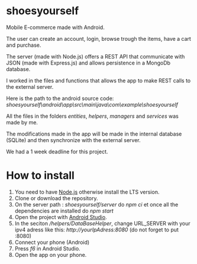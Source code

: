 # shoesyourself
Mobile E-commerce made with Android.


The user can create an account, login, browse trough the items, have a cart and purchase.




The server (made with Node.js) offers a REST API that communicate with JSON (made with Express.js) and allows persistence in a MongoDb database. 


I worked in the files and functions that allows the app to make REST calls to the external server.




Here is the path to the android source code:  
_shoesyourself\android\app\src\main\java\com\example\shoesyourself_


All the files in the folders _entities_, _helpers_, _managers_ and _services_ was made by me.


The modifications made in the app will be made in the internal database (SQLite) and then synchronize with the external server.




We had a 1 week deadline for this project.


# How to install 
1. You need to have [Node.js]( https://nodejs.org/en/) otherwise install the LTS version.
2. Clone or download the repository.
3. On the server path : _shoesyourself/server_ do _npm ci_ et once all the dependencies are installed do _npm start_
4. Open the project with [Android Studio](https://developer.android.com/studio).
5. In the seciton _/helpers/DataBaseHelper_, change URL_SERVER with your ipv4 adress like this: _http://yourIpAdress:8080_ (do not forget to put :8080)
6. Connect your phone (Android) 
7. Press _f6_ in Android Studio.
8. Open the app on your phone. 
